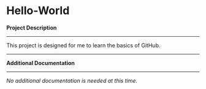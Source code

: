 # Hello-World

**Project Description**

---

This project is designed for me to learn the basics of GitHub.

---

**Additional Documentation**

---

*No additional documentation is needed at this time.*

